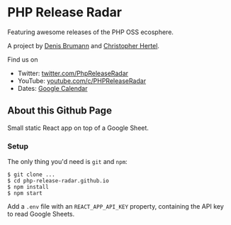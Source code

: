 # PHP Release Radar

Featuring awesome releases of the PHP OSS ecosphere.

A project by [Denis Brumann](https://twitter.com/dbrumann) and [Christopher Hertel](https://twitter.com/el_stoffel).

Find us on

- Twitter: [twitter.com/PhpReleaseRadar](https://twitter.com/PhpReleaseRadar)
- YouTube: [youtube.com/c/PHPReleaseRadar](https://www.youtube.com/c/PHPReleaseRadar)
- Dates: [Google Calendar](https://calendar.google.com/calendar/u/0/embed?src=phpreleaseradar@gmail.com&ctz=Europe/Berlin&pli=1)

## About this Github Page

Small static React app on top of a Google Sheet.

### Setup

The only thing you'd need is `git` and `npm`:

```shell
$ git clone ...
$ cd php-release-radar.github.io
$ npm install
$ npm start
```

Add a `.env` file with an `REACT_APP_API_KEY` property, containing the API key to read Google Sheets.
